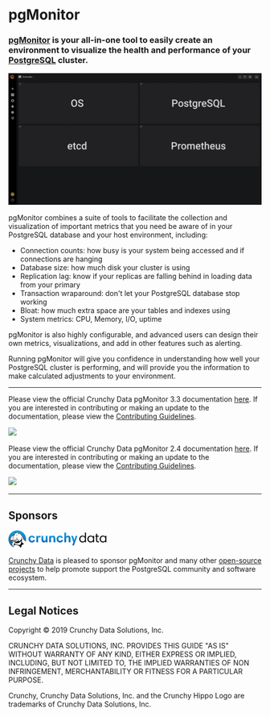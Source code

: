 # pgMonitor

### [pgMonitor](https://github.com/CrunchyData/pgMonitor) is your all-in-one tool to easily create an environment to visualize the health and performance of your [PostgreSQL](http://www.postgresql.org/) cluster.

![pgMonitor](hugo/static/images/PGMonitor.gif)

pgMonitor combines a suite of tools to facilitate the collection and visualization of important metrics that you need be aware of in your PostgreSQL database and your host environment, including:

- Connection counts: how busy is your system being accessed and if connections are hanging
- Database size: how much disk your cluster is using
- Replication lag: know if your replicas are falling behind in loading data from your primary
- Transaction wraparound: don't let your PostgreSQL database stop working
- Bloat: how much extra space are your tables and indexes using
- System metrics: CPU, Memory, I/O, uptime

pgMonitor is also highly configurable, and advanced users can design their own metrics, visualizations, and add in other features such as alerting.

Running pgMonitor will give you confidence in understanding how well your PostgreSQL cluster is performing, and will provide you the information to make calculated adjustments to your environment.

---

Please view the official Crunchy Data pgMonitor 3.3 documentation [here](https://access.crunchydata.com/documentation/pgmonitor/3.3/). If you are interested in contributing or making an update to the documentation, please view the [Contributing Guidelines](https://access.crunchydata.com/documentation/pgmonitor/3.3/contributing/).

[<img src="https://access.crunchydata.com/documentation/pgmonitor/3.2/images/btn.png">](https://access.crunchydata.com/documentation/pgmonitor/3.2/)

Please view the official Crunchy Data pgMonitor 2.4 documentation [here](https://access.crunchydata.com/documentation/pgmonitor/2.4/). If you are interested in contributing or making an update to the documentation, please view the [Contributing Guidelines](https://access.crunchydata.com/documentation/pgmonitor/2.4/contributing/).

[<img src="https://access.crunchydata.com/documentation/pgmonitor/2.4/images/btn.png">](https://access.crunchydata.com/documentation/pgmonitor/2.4/)

---

## Sponsors

[![Crunchy Data](/hugo/static/images/crunchy_logo.png)](https://www.crunchydata.com/)

[Crunchy Data](https://www.crunchydata.com/) is pleased to sponsor pgMonitor and many other [open-source projects](https://github.com/CrunchyData/) to help promote support the PostgreSQL community and software ecosystem.

---

## Legal Notices

Copyright © 2019 Crunchy Data Solutions, Inc.

CRUNCHY DATA SOLUTIONS, INC. PROVIDES THIS GUIDE "AS IS" WITHOUT WARRANTY OF ANY KIND, EITHER EXPRESS OR IMPLIED, INCLUDING, BUT NOT LIMITED TO, THE IMPLIED WARRANTIES OF NON INFRINGEMENT, MERCHANTABILITY OR FITNESS FOR A PARTICULAR PURPOSE.

Crunchy, Crunchy Data Solutions, Inc. and the Crunchy Hippo Logo are trademarks of Crunchy Data Solutions, Inc.
